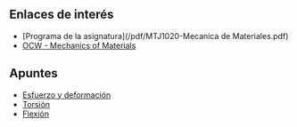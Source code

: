 <!-- 
.. title: Mecánica de materiales (Ing. Mecatrónica)
.. slug: mecanica-de-materiales
.. date: 2017-01-20 17:57:08 UTC-06:00
.. tags: 
.. category: 
.. link: 
.. description: 
.. type: text
-->

## Enlaces de interés

* [Programa de la asignatura](/pdf/MTJ1020-Mecanica de Materiales.pdf)
* [OCW - Mechanics of Materials](https://ocw.mit.edu/courses/materials-science-and-engineering/3-11-mechanics-of-materials-fall-1999/index.htm)

## Apuntes

* [Esfuerzo y deformación](/pdf/AP01_esfuerzo_deformacion.pdf)
* [Torsión](/pdf/AP02_torsion.pdf)
* [Flexión](/pdf/AP03_flexion.pdf)